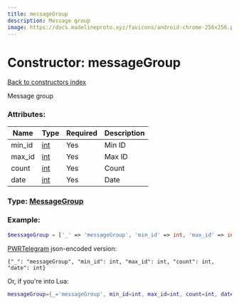 ```yaml
---
title: messageGroup
description: Message group
image: https://docs.madelineproto.xyz/favicons/android-chrome-256x256.png
---
```

# Constructor: messageGroup  
[Back to constructors index](index.md)



Message group

### Attributes:

| Name     |    Type       | Required | Description |
|----------|---------------|----------|-------------|
|min\_id|[int](../types/int.md) | Yes|Min ID|
|max\_id|[int](../types/int.md) | Yes|Max ID|
|count|[int](../types/int.md) | Yes|Count|
|date|[int](../types/int.md) | Yes|Date|



### Type: [MessageGroup](../types/MessageGroup.md)


### Example:

```php
$messageGroup = ['_' => 'messageGroup', 'min_id' => int, 'max_id' => int, 'count' => int, 'date' => int];
```  

[PWRTelegram](https://pwrtelegram.xyz) json-encoded version:

```
{"_": "messageGroup", "min_id": int, "max_id": int, "count": int, "date": int}
```


Or, if you're into Lua:

```lua
messageGroup={_='messageGroup', min_id=int, max_id=int, count=int, date=int}

```


